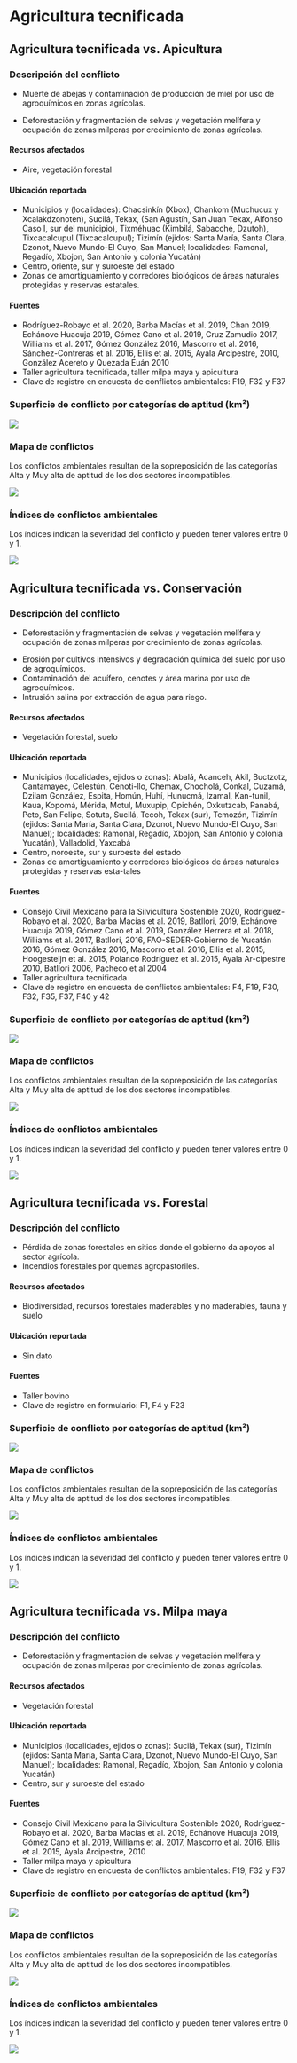 # Agricultura tecnificada

## Agricultura tecnificada **vs.** Apicultura

### Descripción del conflicto

* Muerte de abejas y contaminación de producción de miel por uso de agroquímicos en zonas agrícolas.
- Deforestación y fragmentación de selvas y vegetación melífera y ocupación de zonas milperas por crecimiento de zonas agrícolas.


#### Recursos afectados

* Aire, vegetación forestal


#### Ubicación reportada

- Municipios y (localidades): Chacsinkín (Xbox), Chankom (Muchucux y Xcalakdzonoten), Sucilá, Tekax, (San Agustín, San Juan Tekax, Alfonso Caso I, sur del municipio), Tixméhuac (Kimbilá, Sabacché, Dzutoh), Tixcacalcupul (Tixcacalcupul); Tizimín (ejidos: Santa María, Santa Clara, Dzonot, Nuevo Mundo-El Cuyo, San Manuel; localidades: Ramonal, Regadío, Xbojon, San Antonio y colonia Yucatán)
- Centro, oriente, sur y suroeste del estado
- Zonas de amortiguamiento y corredores biológicos de áreas naturales protegidas y reservas estatales.


#### Fuentes

- Rodríguez-Robayo et al. 2020, Barba Macías et al. 2019, Chan 2019, Echánove Huacuja 2019, Gómez Cano et al. 2019, Cruz Zamudio 2017, Williams et al. 2017, Gómez González 2016, Mascorro et al. 2016, Sánchez-Contreras et al. 2016, Ellis et al. 2015, Ayala Arcipestre, 2010, González Acereto y Quezada Euán 2010
- Taller agricultura tecnificada, taller milpa maya y apicultura
- Clave de registro en encuesta de conflictos ambientales: F19, F32 y F37


### Superficie de conflicto por categorías de aptitud (km²)

![](/recursos/conflictos/fi_agricultura_apicultura_extension.png)


### Mapa de conflictos

Los conflictos ambientales resultan de la sopreposición de las categorías Alta y Muy alta de aptitud de los dos sectores incompatibles.

![](/recursos/conflictos/mapa_agricultura_eq_cruza_apicultura_eq.png)


### Índices de conflictos ambientales

Los índices indican la severidad del conflicto y pueden tener valores entre 0 y 1.

![](/recursos/conflictos/fi_agricultura_apicultura_indices.png)



## Agricultura tecnificada **vs.** Conservación

### Descripción del conflicto

* Deforestación y fragmentación de selvas y vegetación melífera y ocupación de zonas milperas por crecimiento de zonas agrícolas.
- Erosión por cultivos intensivos y degradación química del suelo por uso de agroquímicos.
- Contaminación del acuífero, cenotes y área marina por uso de agroquímicos.
- Intrusión salina por extracción de agua para riego.


#### Recursos afectados

* Vegetación forestal, suelo


#### Ubicación reportada

- Municipios (localidades, ejidos o zonas): Abalá, Acanceh, Akil, Buctzotz, Cantamayec, Celestún, Cenoti-llo, Chemax, Chocholá, Conkal, Cuzamá, Dzilam González, Espita, Homún, Huhí, Hunucmá, Izamal, Kan-tunil, Kaua, Kopomá, Mérida, Motul, Muxupip, Opichén, Oxkutzcab, Panabá, Peto, San Felipe, Sotuta, Sucilá, Tecoh, Tekax (sur), Temozón, Tizimín (ejidos: Santa María, Santa Clara, Dzonot, Nuevo Mundo-El Cuyo, San Manuel); localidades: Ramonal, Regadío, Xbojon, San Antonio y colonia Yucatán), Valladolid, Yaxcabá
- Centro, noroeste, sur y suroeste del estado
- Zonas de amortiguamiento y corredores biológicos de áreas naturales protegidas y reservas esta-tales


#### Fuentes

- Consejo Civil Mexicano para la Silvicultura Sostenible 2020, Rodríguez-Robayo et al. 2020, Barba Macías et al. 2019, Batllori, 2019, Echánove Huacuja 2019, Gómez Cano et al. 2019, González Herrera et al. 2018, Williams et al. 2017, Batllori, 2016, FAO-SEDER-Gobierno de Yucatán 2016, Gómez González 2016, Mascorro et al. 2016, Ellis et al. 2015, Hoogesteijn et al. 2015, Polanco Rodríguez et al. 2015, Ayala Ar-cipestre 2010, Batllori 2006, Pacheco et al 2004
- Taller agricultura tecnificada
- Clave de registro en encuesta de conflictos ambientales: F4, F19, F30, F32, F35, F37, F40 y 42


### Superficie de conflicto por categorías de aptitud (km²)

![](/recursos/conflictos/fi_agricultura_conservacion_extension.png)


### Mapa de conflictos

Los conflictos ambientales resultan de la sopreposición de las categorías Alta y Muy alta de aptitud de los dos sectores incompatibles.

![](/recursos/conflictos/mapa_agricultura_eq_cruza_conservacion_eq.png)


### Índices de conflictos ambientales

Los índices indican la severidad del conflicto y pueden tener valores entre 0 y 1.

![](/recursos/conflictos/fi_agricultura_conservacion_indices.png)



## Agricultura tecnificada **vs.** Forestal

### Descripción del conflicto

- Pérdida de zonas forestales en sitios donde el gobierno da apoyos al sector agrícola.
- Incendios forestales por quemas agropastoriles.


#### Recursos afectados

* Biodiversidad, recursos forestales maderables y no maderables, fauna y suelo


#### Ubicación reportada

- Sin dato


#### Fuentes

- Taller bovino
- Clave de registro en formulario: F1, F4 y F23


### Superficie de conflicto por categorías de aptitud (km²)

![](/recursos/conflictos/fi_agricultura_forestal_extension.png)


### Mapa de conflictos

Los conflictos ambientales resultan de la sopreposición de las categorías Alta y Muy alta de aptitud de los dos sectores incompatibles.

![](/recursos/conflictos/mapa_agricultura_eq_cruza_forestal_eq.png)


### Índices de conflictos ambientales

Los índices indican la severidad del conflicto y pueden tener valores entre 0 y 1.

![](/recursos/conflictos/fi_agricultura_forestal_indices.png)



## Agricultura tecnificada **vs.** Milpa maya

### Descripción del conflicto

* Deforestación y fragmentación de selvas y vegetación melífera y ocupación de zonas milperas por crecimiento de zonas agrícolas.


#### Recursos afectados

* Vegetación forestal


#### Ubicación reportada

- Municipios (localidades, ejidos o zonas): Sucilá, Tekax (sur), Tizimín (ejidos: Santa María, Santa Clara, Dzonot, Nuevo Mundo-El Cuyo, San Manuel); localidades: Ramonal, Regadío, Xbojon, San Antonio y colonia Yucatán)
- Centro, sur y suroeste del estado


#### Fuentes

- Consejo Civil Mexicano para la Silvicultura Sostenible 2020, Rodríguez-Robayo et al. 2020, Barba Macías et al. 2019, Echánove Huacuja 2019, Gómez Cano et al. 2019, Williams et al. 2017, Mascorro et al. 2016, Ellis et al. 2015, Ayala Arcipestre, 2010
- Taller milpa maya y apicultura
- Clave de registro en encuesta de conflictos ambientales: F19, F32 y F37


### Superficie de conflicto por categorías de aptitud (km²)

![](/recursos/conflictos/fi_agricultura_milpa_extension.png)


### Mapa de conflictos

Los conflictos ambientales resultan de la sopreposición de las categorías Alta y Muy alta de aptitud de los dos sectores incompatibles.

![](/recursos/conflictos/mapa_agricultura_eq_cruza_milpa_maya_eq.png)


### Índices de conflictos ambientales

Los índices indican la severidad del conflicto y pueden tener valores entre 0 y 1.

![](/recursos/conflictos/fi_agricultura_milpa_indices.png)

